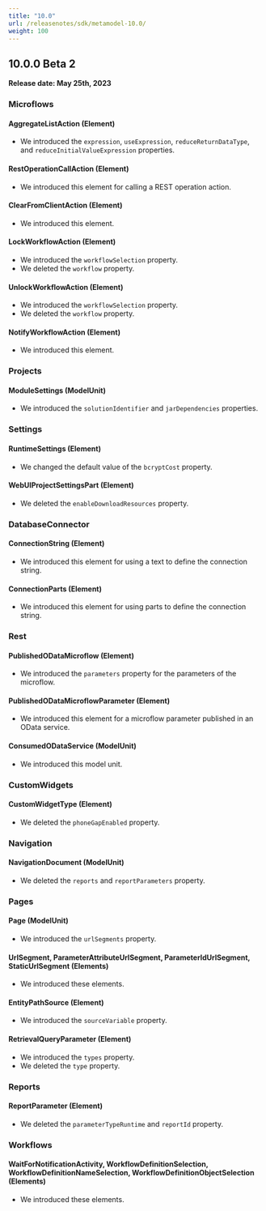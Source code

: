 ```yaml
---
title: "10.0"
url: /releasenotes/sdk/metamodel-10.0/
weight: 100
---
```


## 10.0.0 Beta 2

**Release date: May 25th, 2023**

### Microflows

#### AggregateListAction (Element)

* We introduced the `expression`, `useExpression`, `reduceReturnDataType`, and `reduceInitialValueExpression` properties.

#### RestOperationCallAction (Element)

* We introduced this element for calling a REST operation action.

#### ClearFromClientAction (Element)

* We introduced this element. 

#### LockWorkflowAction (Element)

* We introduced the `workflowSelection` property.
* We deleted the `workflow` property. 

#### UnlockWorkflowAction (Element)

* We introduced the `workflowSelection` property. 
* We deleted the `workflow` property. 

#### NotifyWorkflowAction (Element)

* We introduced this element. 

### Projects

#### ModuleSettings (ModelUnit)

* We introduced the `solutionIdentifier` and `jarDependencies` properties. 

### Settings

#### RuntimeSettings (Element)

* We changed the default value of the `bcryptCost` property.

#### WebUIProjectSettingsPart (Element)

* We deleted the `enableDownloadResources` property. 

### DatabaseConnector

#### ConnectionString (Element)

* We introduced this element for using a text to define the connection string.

#### ConnectionParts (Element)

* We introduced this element for using parts to define the connection string.

### Rest

#### PublishedODataMicroflow (Element)

* We introduced the `parameters` property for the parameters of the microflow.

#### PublishedODataMicroflowParameter (Element)

* We introduced this element for a microflow parameter published in an OData service.

#### ConsumedODataService (ModelUnit)

* We introduced this model unit.

### CustomWidgets

#### CustomWidgetType (Element)

* We deleted the `phoneGapEnabled` property. 

### Navigation

#### NavigationDocument (ModelUnit)

* We deleted the `reports` and `reportParameters` property. 

### Pages

#### Page (ModelUnit)

* We introduced the `urlSegments` property. 

#### UrlSegment, ParameterAttributeUrlSegment, ParameterIdUrlSegment, StaticUrlSegment (Elements)

* We introduced these elements. 

#### EntityPathSource (Element)

* We introduced the `sourceVariable` property. 

#### RetrievalQueryParameter (Element)

* We introduced the `types` property.
* We deleted the `type` property. 

### Reports

#### ReportParameter (Element)

* We deleted the `parameterTypeRuntime` and `reportId` property. 

### Workflows

#### WaitForNotificationActivity, WorkflowDefinitionSelection, WorkflowDefinitionNameSelection, WorkflowDefinitionObjectSelection (Elements)

* We introduced these elements.  
